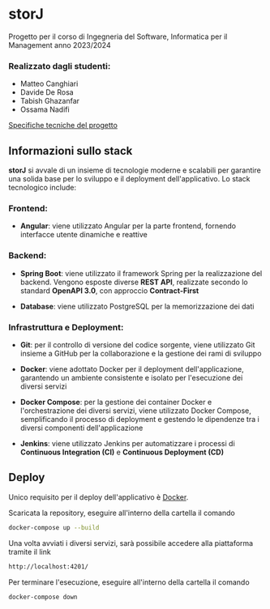 # storJ
Progetto per il corso di Ingegneria del Software, Informatica per il Management anno 2023/2024

### Realizzato dagli studenti:
- Matteo Canghiari
- Davide De Rosa
- Tabish Ghazanfar
- Ossama Nadifi

[Specifiche tecniche del progetto](https://docs.google.com/document/d/e/2PACX-1vQT60002z4ymBNlmkg-5S2xZ4z1RUGPX2GqMxegJK7sw6_dsQEfgzr_lN7A0EqXwLioOlCCS_aSB3rO/pub)

## Informazioni sullo stack
**storJ** si avvale di un insieme di tecnologie moderne e scalabili per garantire una solida base per lo sviluppo e il deployment dell'applicativo. Lo stack tecnologico include:

### Frontend:

- **Angular**: viene utilizzato Angular per la parte frontend, fornendo interfacce utente dinamiche e reattive 

### Backend:

- **Spring Boot**: viene utilizzato il framework Spring per la realizzazione del backend. Vengono esposte diverse __REST API__, realizzate secondo lo standard __OpenAPI 3.0__, con approccio __Contract-First__

- **Database**: viene utilizzato PostgreSQL per la memorizzazione dei dati

### Infrastruttura e Deployment:

- **Git**: per il controllo di versione del codice sorgente, viene utilizzato Git insieme a GitHub per la collaborazione e la gestione dei rami di sviluppo

- **Docker**: viene adottato Docker per il deployment dell'applicazione, garantendo un ambiente consistente e isolato per l'esecuzione dei diversi servizi

- **Docker Compose**: per la gestione dei container Docker e l'orchestrazione dei diversi servizi, viene utilizzato Docker Compose, semplificando il processo di deployment e gestendo le dipendenze tra i diversi componenti dell'applicazione

- **Jenkins**: viene utilizzato Jenkins per automatizzare i processi di **Continuous Integration (CI)** e **Continuous Deployment (CD)**

## Deploy
Unico requisito per il deploy dell'applicativo è [Docker](https://www.docker.com/get-started/).

Scaricata la repository, eseguire all'interno della cartella il comando
```bash
docker-compose up --build
```

Una volta avviati i diversi servizi, sarà possibile accedere alla piattaforma tramite il link
```bash
http://localhost:4201/
```

Per terminare l'esecuzione, eseguire all'interno della cartella il comando
```bash
docker-compose down
```